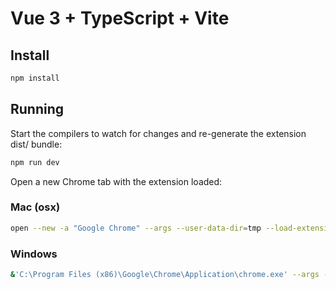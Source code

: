 # Vue 3 + TypeScript + Vite

## Install

```bash
npm install
```

## Running

Start the compilers to watch for changes and re-generate
the extension dist/ bundle:

```bash
npm run dev
```

Open a new Chrome tab with the extension loaded:

### Mac (osx)

```bash
open --new -a "Google Chrome" --args --user-data-dir=tmp --load-extension=/Users/matthewdavis/workspace/lisaapp/extension/dist --data-path=./tmp --no-first-run --auto-open-devtools-for-tabs --remote-debugging-port=9222 https://google.com
```

### Windows

```bash
&'C:\Program Files (x86)\Google\Chrome\Application\chrome.exe' --args --load-extension='C:\Users\Zaid Ahmed\Desktop\Lisa_project\browser-extension-chrome\dist' --user-data-dir='C:\Users\Zaid Ahmed\Desktop\Lisa_project\tmp' --no-first-run --auto-open-devtools-for-tabs --remote-debugging-port=9222 https://google.com
```